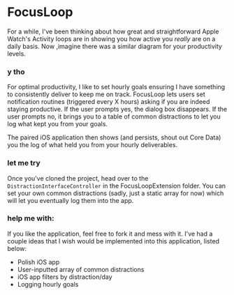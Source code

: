 # FocusLoop

For a while, I've been thinking about how great and straightforward Apple Watch's Activity loops are in showing you how active you *really* are on a daily basis. Now ,imagine there was a similar diagram for your productivity levels.

### y tho

For optimal productivity, I like to set hourly goals ensuring I have something to consistently deliver to keep me on track. FocusLoop lets users set notification routines (triggered every X hours) asking if you are indeed staying productive. If the user prompts yes, the dialog box disappears. If the user prompts no, it brings you to a table of common distractions to let you log what kept you from your goals. 

The paired iOS application then shows (and persists, shout out Core Data) you the log of what held you from your hourly deliverables.

### let me try

Once you've cloned the project, head over to the `DistractionInterfaceController` in the FocusLoopExtension folder. You can set your own common distractions (sadly, just a static array for now) which will let you eventually log them into the app. 

### help me with:

If you like the application, feel free to fork it and mess with it. I've had a couple ideas that I wish would be implemented into this application, listed below:
- Polish iOS app
- User-inputted array of common distractions
- iOS app filters by distraction/day
- Logging hourly goals

